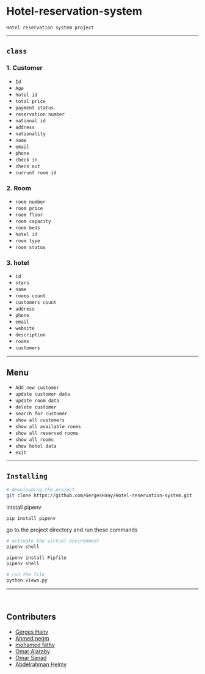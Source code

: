 # Hotel-reservation-system

`Hotel reservation system project` 

<hr>

## `class`
### 1. Customer
  - `Id`  
  - `Age`
  - `hotel id`
  - `total price`
  - `payment status`
  - `reservation number`
  - `national id`
  - `address`
  - `nationality`
  - `name`
  - `email`
  - `phone`
  - `check in`
  - `check out`
  - `currunt room id` 


### 2. Room
   - `room number` 
   - `room price` 
   - `room floor` 
   - `room capacity`
   - `room beds`
   - `hotel id`
   - `room type`
   - `room status` 
  
  
### 3. hotel
   - `id`
   - `stars`
   - `name`
   - `rooms count`
   - `customers count`
   - `address`
   - `phone`
   - `email`
   - `website`
   - `description`
   - `rooms`
   - `customers`

<hr>

## Menu 
- `Add new customer`
- `update customer data`
- `update room data`
- `delete customer`
- `search for customer`
- `show all customers`
- `show all available rooms`
- `show all reserved rooms`
- `show all rooms`
- `show hotel data`
- `exit`

<hr>

## `Installing`
```bash
# downloading the project
git clone https://github.com/GergesHany/Hotel-reservation-system.git
```

intstall pipenv
```bash
pip install pipenv
```

go to the project directory and run these commands

```bash
# activate the virtual environment
pipenv shell
```

```bash
pipenv install Pipfile
pipenv shell
```

```bash
# run the file
python views.py
```

<hr><br>

## Contributers
- [Gerges Hany](https://github.com/GergesHany)
- [Ahmed negm](https://github.com/AhmedNegm5)
- [mohamed fathy](https://github.com/rag-nar1)
- [Omar Alaraby](https://github.com/OmarAlaraby)
- [Omar Sanad](https://github.com/OmarSanad3)
- [Abdelrahman Helmy](https://github.com/Helmy-JR)
